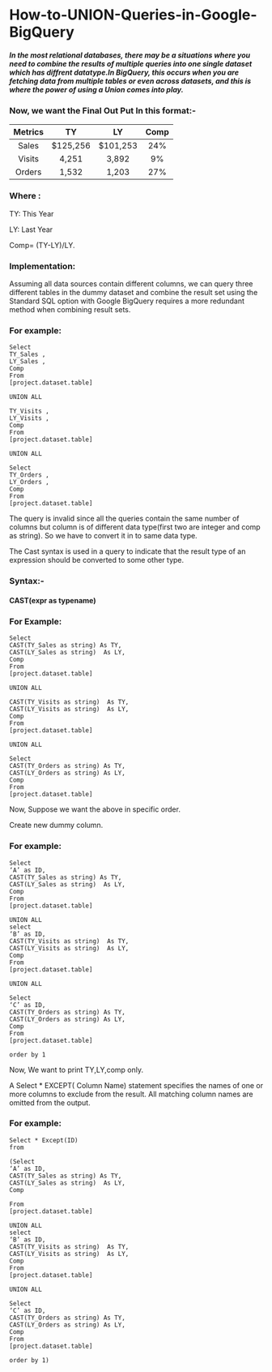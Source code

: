 # How-to-UNION-Queries-in-Google-BigQuery
#####  In the most relational databases, there may be a situations where you need to combine the results of multiple queries into one single dataset which has diffrent datatype.In BigQuery, this occurs when you are fetching data from multiple tables or even across datasets, and this is where the power of using a Union comes into play.


### Now, we want the Final Out Put In this format:-

| Metrics | TY | LY | Comp |
| :---: | :---: | :---: | :---: |
| Sales | $125,256 | $101,253 | 24% |
| Visits | 4,251 | 3,892 | 9% |
| Orders | 1,532 | 1,203 | 27% |

### Where :
TY: This Year

LY: Last Year

Comp= (TY-LY)/LY. 

### Implementation:
Assuming all data sources contain different columns, we can query three different tables in the dummy dataset and combine the result set using the Standard SQL option with Google BigQuery requires a more redundant method when combining result sets.

### For example:

```
Select 
TY_Sales ,
LY_Sales ,
Comp
From
[project.dataset.table]

UNION ALL

TY_Visits ,
LY_Visits ,
Comp
From
[project.dataset.table]

UNION ALL

Select 
TY_Orders ,
LY_Orders ,
Comp
From
[project.dataset.table]
```
The query is invalid since all the queries contain the same number of columns  but column is of different data type(first two are integer and comp as string). So we have to convert it in to same data type.


The Cast syntax is used in a query to indicate that the result type of an expression should be converted to some other type.

### Syntax:-

#### CAST(expr as typename)


### For Example:

```
Select 
CAST(TY_Sales as string) As TY,
CAST(LY_Sales as string)  As LY,
Comp
From
[project.dataset.table]

UNION ALL

CAST(TY_Visits as string)  As TY,
CAST(LY_Visits as string)  As LY,
Comp
From
[project.dataset.table]

UNION ALL

Select 
CAST(TY_Orders as string) As TY,
CAST(LY_Orders as string) As LY,
Comp
From
[project.dataset.table]
```

Now, Suppose we want the above in specific order.
  
Create new dummy column.

###  For example:

```
Select 
‘A’ as ID,
CAST(TY_Sales as string) As TY,
CAST(LY_Sales as string)  As LY,
Comp
From
[project.dataset.table]

UNION ALL
select
‘B’ as ID,
CAST(TY_Visits as string)  As TY,
CAST(LY_Visits as string)  As LY,
Comp
From
[project.dataset.table]

UNION ALL

Select 
‘C’ as ID,
CAST(TY_Orders as string) As TY,
CAST(LY_Orders as string) As LY,
Comp
From
[project.dataset.table]

order by 1
```


Now, We want to print TY,LY,comp only.

A Select * EXCEPT( Column Name) statement specifies the names of one or more columns to exclude from the result. All matching column names are omitted from the output.

### For example:

```
Select * Except(ID) 
from

(Select 
‘A’ as ID,
CAST(TY_Sales as string) As TY,
CAST(LY_Sales as string)  As LY,
Comp

From
[project.dataset.table]

UNION ALL
select
‘B’ as ID,
CAST(TY_Visits as string)  As TY,
CAST(LY_Visits as string)  As LY,
Comp
From
[project.dataset.table]

UNION ALL

Select 
‘C’ as ID,
CAST(TY_Orders as string) As TY,
CAST(LY_Orders as string) As LY,
Comp
From
[project.dataset.table]

order by 1)
```
